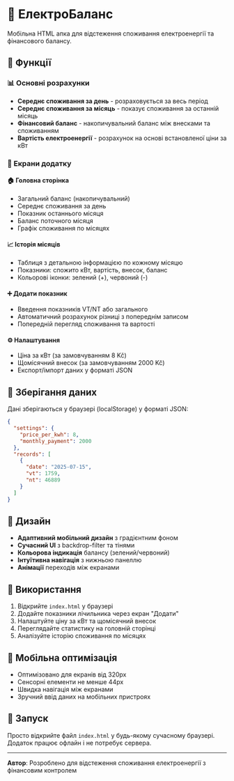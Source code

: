 # 🔌 ЕлектроБаланс

Мобільна HTML апка для відстеження споживання електроенергії та фінансового балансу.

## 🚀 Функції

### 📊 Основні розрахунки
- **Середнє споживання за день** - розраховується за весь період
- **Середнє споживання за місяць** - показує споживання за останній місяць
- **Фінансовий баланс** - накопичувальний баланс між внесками та споживанням
- **Вартість електроенергії** - розрахунок на основі встановленої ціни за кВт

### 📱 Екрани додатку

#### 🏠 Головна сторінка
- Загальний баланс (накопичувальний)
- Середнє споживання за день
- Показник останнього місяця
- Баланс поточного місяця
- Графік споживання по місяцях

#### 📈 Історія місяців
- Таблиця з детальною інформацією по кожному місяцю
- Показники: спожито кВт, вартість, внесок, баланс
- Кольорові іконки: зелений (+), червоний (-)

#### ➕ Додати показник
- Введення показників VT/NT або загального
- Автоматичний розрахунок різниці з попереднім записом
- Попередній перегляд споживання та вартості

#### ⚙️ Налаштування
- Ціна за кВт (за замовчуванням 8 Kč)
- Щомісячний внесок (за замовчуванням 2000 Kč)
- Експорт/імпорт даних у форматі JSON

## 💾 Зберігання даних

Дані зберігаються у браузері (localStorage) у форматі JSON:

```json
{
  "settings": {
    "price_per_kwh": 8,
    "monthly_payment": 2000
  },
  "records": [
    {
      "date": "2025-07-15",
      "vt": 1759,
      "nt": 46889
    }
  ]
}
```

## 🎨 Дизайн

- **Адаптивний мобільний дизайн** з градієнтним фоном
- **Сучасний UI** з backdrop-filter та тінями
- **Кольорова індикація** балансу (зелений/червоний)
- **Інтуїтивна навігація** з нижньою панеллю
- **Анімації** переходів між екранами

## 🔧 Використання

1. Відкрийте `index.html` у браузері
2. Додайте показники лічильника через екран "Додати"
3. Налаштуйте ціну за кВт та щомісячний внесок
4. Переглядайте статистику на головній сторінці
5. Аналізуйте історію споживання по місяцях

## 📱 Мобільна оптимізація

- Оптимізовано для екранів від 320px
- Сенсорні елементи не менше 44px
- Швидка навігація між екранами
- Зручний ввід даних на мобільних пристроях

## 🚀 Запуск

Просто відкрийте файл `index.html` у будь-якому сучасному браузері. Додаток працює офлайн і не потребує сервера.

---

**Автор**: Розроблено для відстеження споживання електроенергії з фінансовим контролем

